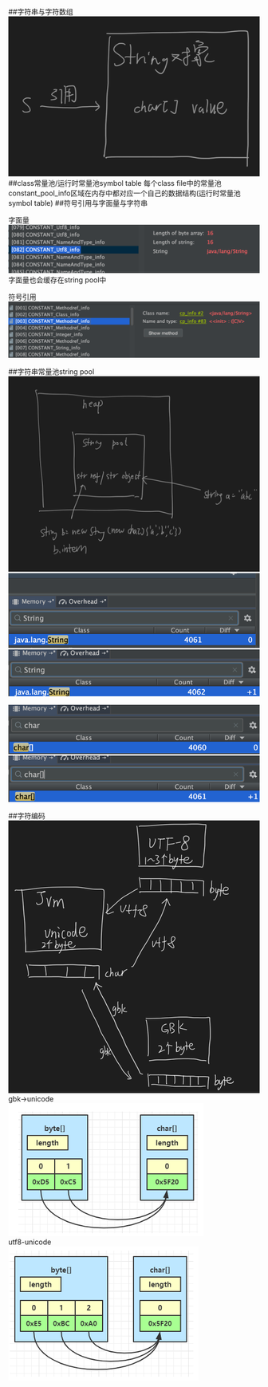 ##字符串与字符数组
![](.z_03_class常量池_运行时常量池_字符串对象常量池_images/9c9344c6.png)
##class常量池/运行时常量池symbol table
每个class file中的常量池constant_pool_info区域在内存中都对应一个自己的数据结构(运行时常量池symbol table)
##符号引用与字面量与字符串

字面量  
![](.z_03_class常量池_运行时常量池_字符串对象常量池_images/01257258.png)
字面量也会缓存在string pool中

符号引用  
![](.z_03_class常量池_运行时常量池_字符串对象常量池_images/1ba2d2dd.png)

##字符串常量池string pool
![](.z_03_class常量池_运行时常量池_字符串对象常量池_images/4a3f604a.png)
![](.z_03_class常量池_运行时常量池_字符串对象常量池_images/b7315e4c.png)
![](.z_03_class常量池_运行时常量池_字符串对象常量池_images/3e0ae05c.png)

![](.z_03_class常量池_运行时常量池_字符串对象常量池_images/af6baebf.png)
![](.z_03_class常量池_运行时常量池_字符串对象常量池_images/412620aa.png)

##字符编码
[](https://zhuanlan.zhihu.com/p/110307661)
![](.z_03_class常量池_运行时常量池_字符串对象常量池_images/9ebc9d4a.png)  
gbk->unicode  
![](.z_03_class常量池_运行时常量池_字符串对象常量池_images/8b9f9948.png)  
utf8-unicode  
![](.z_03_class常量池_运行时常量池_字符串对象常量池_images/2517c94e.png)
